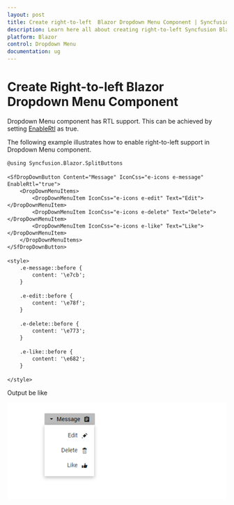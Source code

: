 ```yaml
---
layout: post
title: Create right-to-left  Blazor Dropdown Menu Component | Syncfusion
description: Learn here all about creating right-to-left Syncfusion Blazor Dropdown Menu component and much more.
platform: Blazor
control: Dropdown Menu
documentation: ug
---
```


# Create Right-to-left Blazor Dropdown Menu Component

Dropdown Menu component has RTL support. This can be achieved by setting [EnableRtl](https://help.syncfusion.com/cr/blazor/Syncfusion.Blazor.SplitButtons.SfDropDownButton.html#Syncfusion_Blazor_SplitButtons_SfDropDownButton_EnableRtl) as true.

The following example illustrates how to enable right-to-left support in Dropdown Menu component.

```cshtml
@using Syncfusion.Blazor.SplitButtons

<SfDropDownButton Content="Message" IconCss="e-icons e-message" EnableRtl="true">
    <DropDownMenuItems>
        <DropDownMenuItem IconCss="e-icons e-edit" Text="Edit"></DropDownMenuItem>
        <DropDownMenuItem IconCss="e-icons e-delete" Text="Delete"></DropDownMenuItem>
        <DropDownMenuItem IconCss="e-icons e-like" Text="Like"></DropDownMenuItem>
    </DropDownMenuItems>
</SfDropDownButton>

<style>
    .e-message::before {
        content: '\e7cb';
    }

    .e-edit::before {
        content: '\e78f';
    }

    .e-delete::before {
        content: '\e773';
    }

    .e-like::before {
        content: '\e682';
    }

</style>

```

Output be like

![Right to Left in Blazor DropDownMenu](./../images/blazor-dropdownmenu-right-to-left.png)